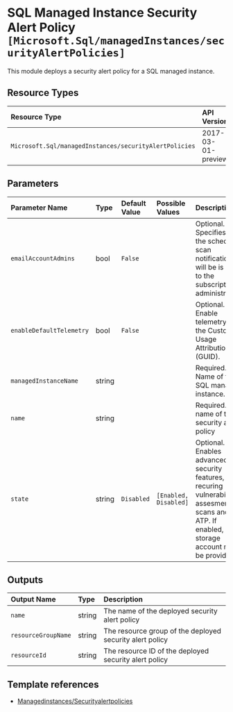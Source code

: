 # SQL Managed Instance Security Alert Policy `[Microsoft.Sql/managedInstances/securityAlertPolicies]`

This module deploys a security alert policy for a SQL managed instance.

## Resource Types

| Resource Type | API Version |
| :-- | :-- |
| `Microsoft.Sql/managedInstances/securityAlertPolicies` | 2017-03-01-preview |

## Parameters

| Parameter Name | Type | Default Value | Possible Values | Description |
| :-- | :-- | :-- | :-- | :-- |
| `emailAccountAdmins` | bool | `False` |  | Optional. Specifies that the schedule scan notification will be is sent to the subscription administrators. |
| `enableDefaultTelemetry` | bool | `False` |  | Optional. Enable telemetry via the Customer Usage Attribution ID (GUID). |
| `managedInstanceName` | string |  |  | Required. Name of the SQL managed instance. |
| `name` | string |  |  | Required. The name of the security alert policy |
| `state` | string | `Disabled` | `[Enabled, Disabled]` | Optional. Enables advanced data security features, like recuring vulnerability assesment scans and ATP. If enabled, storage account must be provided. |

## Outputs

| Output Name | Type | Description |
| :-- | :-- | :-- |
| `name` | string | The name of the deployed security alert policy |
| `resourceGroupName` | string | The resource group of the deployed security alert policy |
| `resourceId` | string | The resource ID of the deployed security alert policy |

## Template references

- [Managedinstances/Securityalertpolicies](https://docs.microsoft.com/en-us/azure/templates/Microsoft.Sql/2017-03-01-preview/managedInstances/securityAlertPolicies)
